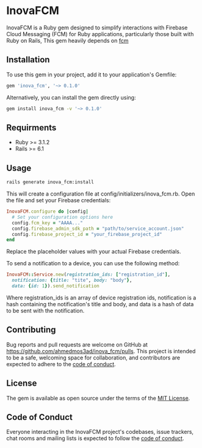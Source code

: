 # InovaFCM

InovaFCM is a Ruby gem designed to simplify interactions with Firebase Cloud Messaging (FCM) for Ruby applications, particularly those built with Ruby on Rails, This gem heavily depends on [fcm](https://github.com/decision-labs/fcm)

## Installation

To use this gem in your project, add it to your application's Gemfile:

```ruby
gem 'inova_fcm', '~> 0.1.0'
```

Alternatively, you can install the gem directly using:

```bash
gem install inova_fcm -v '~> 0.1.0'
```

## Requirments

- Ruby >= 3.1.2
- Rails >= 6.1

## Usage

```bash
rails generate inova_fcm:install
```

This will create a configuration file at config/initializers/inova_fcm.rb. Open the file and set your Firebase credentials:

```ruby
InovaFCM.configure do |config|
  # Set your configuration options here
  config.fcm_key = "AAAA..."
  config.firebase_admin_sdk_path = "path/to/service_account.json"
  config.firebase_project_id = "your_firebase_project_id"
end
```

Replace the placeholder values with your actual Firebase credentials.

To send a notification to a device, you can use the following method:

```ruby
InovaFCM::Service.new(registration_ids: ["registration_id"],
  notification: {title: "tite", body: "body"},
  data: {id: 1}).send_notification
```

Where registration_ids is an array of device registration ids, notification is a hash containing the notification's title and body, and data is a hash of data to be sent with the notification.

## Contributing

Bug reports and pull requests are welcome on GitHub at <https://github.com/ahmedmos3ad/inova_fcm/pulls>. This project is intended to be a safe, welcoming space for collaboration, and contributors are expected to adhere to the [code of conduct](https://github.com/ahmedmos3ad/inova_fcm/blob/master/CODE_OF_CONDUCT.md).

## License

The gem is available as open source under the terms of the [MIT License](https://opensource.org/licenses/MIT).

## Code of Conduct

Everyone interacting in the InovaFCM project's codebases, issue trackers, chat rooms and mailing lists is expected to follow the [code of conduct](https://github.com/ahmedmos3ad/inova_fcm/blob/master/CODE_OF_CONDUCT.md).
